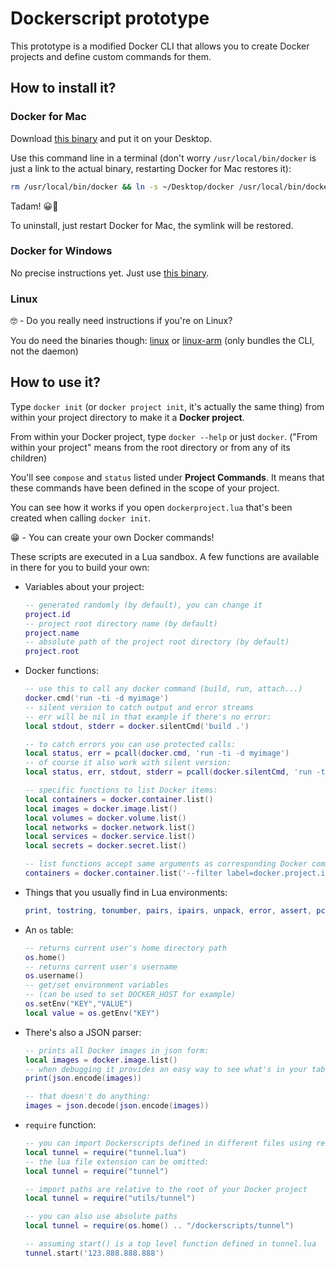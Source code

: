 # Dockerscript prototype

This prototype is a modified Docker CLI that allows you to create Docker projects and define custom commands for them.

## How to install it?

### Docker for Mac

Download [this binary](https://github.com/docker/cli-init-cmd/raw/master/docker-init/binaries/mac/docker.zip) and put it on your Desktop.

Use this command line in a terminal (don't worry `/usr/local/bin/docker` is just a link to the actual binary, restarting Docker for Mac restores it):

```bash
rm /usr/local/bin/docker && ln -s ~/Desktop/docker /usr/local/bin/docker
```

Tadam! 😀🎉

To uninstall, just restart Docker for Mac, the symlink will be restored.

### Docker for Windows

No precise instructions yet. Just use [this binary](https://github.com/docker/cli-init-cmd/raw/master/docker-init/binaries/windows/docker.zip).

### Linux

🤓 - Do you really need instructions if you're on Linux?

You do need the binaries though: [linux](https://github.com/docker/cli-init-cmd/raw/master/docker-init/binaries/linux/docker.zip) or [linux-arm](https://github.com/docker/cli-init-cmd/raw/master/docker-init/binaries/linux-arm/docker.zip) (only bundles the CLI, not the daemon)


## How to use it?

Type `docker init` (or `docker project init`, it's actually the same thing) from within your project directory to make it a **Docker project**. 

From within your Docker project, type `docker --help` or just `docker`. ("From within your project" means from the root directory or from any of its children)

You'll see `compose` and `status` listed under **Project Commands**. It means that these commands have been defined in the scope of your project.

You can see how it works if you open `dockerproject.lua` that's been created when calling `docker init`. 

😁 - You can create your own Docker commands!

These scripts are executed in a Lua sandbox. A few functions are available in there for you to build your own:

- Variables about your project:

	```lua
	-- generated randomly (by default), you can change it
	project.id
	-- project root directory name (by default)
	project.name
	-- absolute path of the project root directory (by default)
	project.root
	```

- Docker functions:

	```lua
	-- use this to call any docker command (build, run, attach...)
	docker.cmd('run -ti -d myimage')
	-- silent version to catch output and error streams
	-- err will be nil in that example if there's no error:
	local stdout, stderr = docker.silentCmd('build .')

	-- to catch errors you can use protected calls:
	local status, err = pcall(docker.cmd, 'run -ti -d myimage')
	-- of course it also work with silent version:
	local status, err, stdout, stderr = pcall(docker.silentCmd, 'run -ti -d myimage')

	-- specific functions to list Docker items:
	local containers = docker.container.list()
	local images = docker.image.list()
	local volumes = docker.volume.list()
	local networks = docker.network.list()
	local services = docker.service.list()
	local secrets = docker.secret.list()

	-- list functions accept same arguments as corresponding Docker commands:
	containers = docker.container.list('--filter label=docker.project.id=' .. project.id)
	```

- Things that you usually find in Lua environments:

	```lua
	print, tostring, tonumber, pairs, ipairs, unpack, error, assert, pcall, string, table
	```	
	
- An `os` table:

	```lua
	-- returns current user's home directory path
	os.home()
	-- returns current user's username
	os.username()
	-- get/set environment variables
	-- (can be used to set DOCKER_HOST for example)
	os.setEnv("KEY","VALUE")
	local value = os.getEnv("KEY")
	```

- There's also a JSON parser:

	```lua
	-- prints all Docker images in json form:
	local images = docker.image.list()
	-- when debugging it provides an easy way to see what's in your tables
	print(json.encode(images))

	-- that doesn't do anything:
	images = json.decode(json.encode(images))
	```
	
- `require` function:

	```lua
	-- you can import Dockerscripts defined in different files using require()
	local tunnel = require("tunnel.lua")
	-- the lua file extension can be omitted:
	local tunnel = require("tunnel")
	
	-- import paths are relative to the root of your Docker project
	local tunnel = require("utils/tunnel")
	
	-- you can also use absolute paths
	local tunnel = require(os.home() .. "/dockerscripts/tunnel")
	
	-- assuming start() is a top level function defined in tunnel.lua
	tunnel.start('123.888.888.888')
	```

